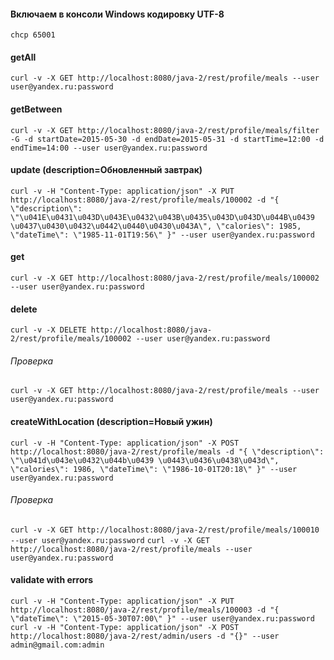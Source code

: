 #### Включаем в консоли Windows кодировку UTF-8
`chcp 65001`

#### getAll
`curl -v -X GET http://localhost:8080/java-2/rest/profile/meals --user user@yandex.ru:password`

#### getBetween
`curl -v -X GET http://localhost:8080/java-2/rest/profile/meals/filter -G -d startDate=2015-05-30 -d endDate=2015-05-31 -d startTime=12:00 -d endTime=14:00 --user user@yandex.ru:password`

#### update (description=Обновленный завтрак)
`curl -v -H "Content-Type: application/json" -X PUT http://localhost:8080/java-2/rest/profile/meals/100002 -d "{ \"description\": \"\u041E\u0431\u043D\u043E\u0432\u043B\u0435\u043D\u043D\u044B\u0439 \u0437\u0430\u0432\u0442\u0440\u0430\u043A\", \"calories\": 1985, \"dateTime\": \"1985-11-01T19:56\" }" --user user@yandex.ru:password`

#### get
`curl -v -X GET http://localhost:8080/java-2/rest/profile/meals/100002 --user user@yandex.ru:password`

#### delete
`curl -v -X DELETE http://localhost:8080/java-2/rest/profile/meals/100002 --user user@yandex.ru:password`
###### Проверка
`curl -v -X GET http://localhost:8080/java-2/rest/profile/meals --user user@yandex.ru:password`

#### createWithLocation (description=Новый ужин)
`curl -v -H "Content-Type: application/json" -X POST http://localhost:8080/java-2/rest/profile/meals -d "{ \"description\": \"\u041d\u043e\u0432\u044b\u0439 \u0443\u0436\u0438\u043d\", \"calories\": 1986, \"dateTime\": \"1986-10-01T20:18\" }" --user user@yandex.ru:password`
###### Проверка
`curl -v -X GET http://localhost:8080/java-2/rest/profile/meals/100010 --user user@yandex.ru:password`
`curl -v -X GET http://localhost:8080/java-2/rest/profile/meals --user user@yandex.ru:password`

#### validate with errors
`curl -v -H "Content-Type: application/json" -X PUT http://localhost:8080/java-2/rest/profile/meals/100003 -d "{ \"dateTime\": \"2015-05-30T07:00\" }" --user user@yandex.ru:password`
`curl -v -H "Content-Type: application/json" -X POST http://localhost:8080/java-2/rest/admin/users -d "{}" --user admin@gmail.com:admin`
